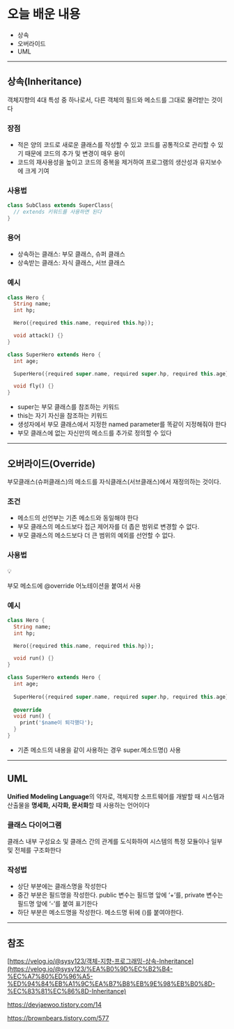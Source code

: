 # 오늘 배운 내용

- 상속
- 오버라이드
- UML

---

## 상속(Inheritance)

객체지향의 4대 특성 중 하나로서, 다른 객체의 필드와 메소드를 그대로 물려받는 것이다

### 장점

- 적은 양의 코드로 새로운 클래스를 작성할 수 있고 코드를 공통적으로 관리할 수 있기 때문에 코드의 추가 및 변경이 매우 용이
- 코드의 재사용성을 높이고 코드의 중복을 제거하여 프로그램의 생산성과 유지보수에 크게 기여

### 사용법

```dart
class SubClass extends SuperClass{
  // extends 키워드를 사용하면 된다
}
```

### 용어

- 상속하는 클래스: 부모 클래스, 슈퍼 클래스
- 상속받는 클래스: 자식 클래스, 서브 클래스

### 예시

```dart
class Hero {
  String name;
  int hp;

  Hero({required this.name, required this.hp});

  void attack() {}
}

class SuperHero extends Hero {
  int age;

  SuperHero({required super.name, required super.hp, required this.age})

  void fly() {}
}
```

- super는 부모 클래스를 참조하는 키워드
- this는 자기 자신을 참조하는 키워드
- 생성자에서 부모 클래스에서 지정한 named parameter를 똑같이 지정해줘야 한다
- 부모 클래스에 없는 자신만의 메소드를 추가로 정의할 수 있다

---

## 오버라이드(Override)

부모클래스(슈퍼클래스)의 메소드를 자식클래스(서브클래스)에서 재정의하는 것이다.

### 조건

- 메소드의 선언부는 기존 메소드와 동일해야 한다
- 부모 클래스의 메소드보다 접근 제어자를 더 좁은 범위로 변경할 수 없다.
- 부모 클래스의 메소드보다 더 큰 범위의 예외를 선언할 수 없다.

### 사용법

<aside>
💡

부모 메소드에 @override 어노테이션을 붙여서 사용

</aside>

### 예시

```dart
class Hero {
  String name;
  int hp;

  Hero({required this.name, required this.hp});

  void run() {}
}

class SuperHero extends Hero {
  int age;
	
  SuperHero({required super.name, required super.hp, required this.age})
	
  @override
  void run() {
    print('$name이 퇴각했다');
  }
}
```

- 기존 메소드의 내용을 같이 사용하는 경우 super.메소드명() 사용

---

## UML

**Unified Modeling Language**의 약자로, 객체지향 소프트웨어를 개발할 때 시스템과 산출물을 **명세화, 시각화, 문서화**할 때 사용하는 언어이다

### 클래스 다이어그램

클래스 내부 구성요소 및 클래스 간의 관계를 도식화하여 시스템의 특정 모듈이나 일부 및 전체를 구조화한다

### 작성법

- 상단 부분에는 클래스명을 작성한다
- 중간 부분은 필드명을 작성한다. public 변수는 필드명 앞에 ‘+’를, private 변수는 필드명 앞에 ‘-’를 붙여 표기한다
- 하단 부분은 메소드명을 작성한다. 메소드명 뒤에 ()를 붙여야한다.

---

## 참조

[https://velog.io/@sysy123/객체-지향-프로그래밍-상속-Inheritance](https://velog.io/@sysy123/%EA%B0%9D%EC%B2%B4-%EC%A7%80%ED%96%A5-%ED%94%84%EB%A1%9C%EA%B7%B8%EB%9E%98%EB%B0%8D-%EC%83%81%EC%86%8D-Inheritance)

https://devjaewoo.tistory.com/14

https://brownbears.tistory.com/577